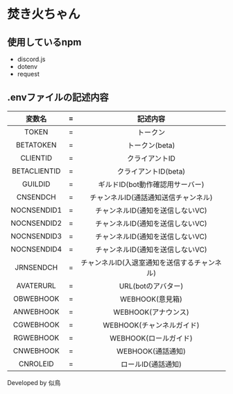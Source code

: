 # 焚き火ちゃん

## 使用しているnpm
- discord.js
- dotenv
- request
## .envファイルの記述内容

|変数名|=|記述内容|
|:---:|:---:|:---:|
|TOKEN|=|トークン|
|BETATOKEN|=|トークン(beta)|
|CLIENTID|=|クライアントID|
|BETACLIENTID|=|クライアントID(beta)|
|GUILDID|=|ギルドID(bot動作確認用サーバー)|
|CNSENDCH|=|チャンネルID(通話通知送信チャンネル)|
|NOCNSENDID1|=|チャンネルID(通知を送信しないVC)|
|NOCNSENDID2|=|チャンネルID(通知を送信しないVC)|
|NOCNSENDID3|=|チャンネルID(通知を送信しないVC)|
|NOCNSENDID4|=|チャンネルID(通知を送信しないVC)|
|JRNSENDCH|=|チャンネルID(入退室通知を送信するチャンネル)|
|AVATERURL|=|URL(botのアバター)|
|OBWEBHOOK|=|WEBHOOK(意見箱)|
|ANWEBHOOK|=|WEBHOOK(アナウンス)|
|CGWEBHOOK|=|WEBHOOK(チャンネルガイド)|
|RGWEBHOOK|=|WEBHOOK(ロールガイド)|
|CNWEBHOOK|=|WEBHOOK(通話通知)|
|CNROLEID|=|ロールID(通話通知)|

Developed by 似鳥